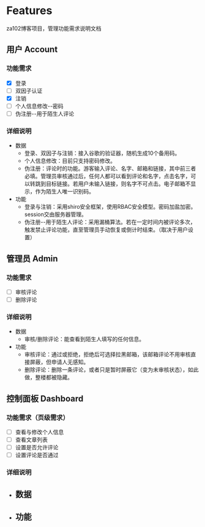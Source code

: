 # Features

za102博客项目，管理功能需求说明文档

## 用户 Account

### 功能需求

- [x] 登录
- [ ] 双因子认证
- [x] 注销
- [ ] 个人信息修改--密码
- [ ] 伪注册--用于陌生人评论

### 详细说明

- 数据
  - 登录、双因子与注销：接入谷歌的验证器，随机生成10个备用码。
  - 个人信息修改：目前只支持密码修改。
  - 伪注册：评论时的功能。游客输入评论、名字、邮箱和链接，其中前三者必填。管理员审核通过后，任何人都可以看到评论和名字，点击名字，可以转跳到目标链接。若用户未输入链接，则名字不可点击。电子邮箱不显示，作为陌生人唯一识别码。
- 功能
  - 登录与注销：采用shiro安全框架，使用RBAC安全模型。密码加盐加密。session交由服务器管理。
  - 伪注册--用于陌生人评论：采用漏桶算法。若在一定时间内被评论多次，触发禁止评论功能，直至管理员手动恢复或倒计时结束。（取决于用户设置）



## 管理员 Admin

### 功能需求

- [ ] 审核评论
- [ ] 删除评论

### 详细说明

- 数据
  - 审核/删除评论：能查看到陌生人填写的任何信息。
- 功能
  - 审核评论：通过或拒绝，拒绝后可选择拉黑邮箱，该邮箱评论不用审核直接屏蔽，但申请人无感知。
  - 删除评论：删除一条评论，或者只是暂时屏蔽它（变为未审核状态），如此做，整楼都被隐藏。

## 控制面板 Dashboard

### 功能需求（页级需求）

- [ ] 查看与修改个人信息
- [ ] 查看文章列表
- [ ] 设置是否允许评论
- [ ] 设置评论是否通过

### 详细说明

- 数据
  - 
- 功能
  - 
